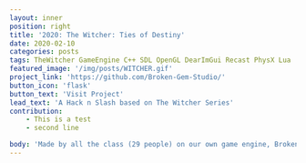 ```yaml
---
layout: inner
position: right
title: '2020: The Witcher: Ties of Destiny'
date: 2020-02-10 
categories: posts
tags: TheWitcher GameEngine C++ SDL OpenGL DearImGui Recast PhysX Lua
featured_image: '/img/posts/WITCHER.gif'
project_link: 'https://github.com/Broken-Gem-Studio/'
button_icon: 'flask'
button_text: 'Visit Project'
lead_text: 'A Hack n Slash based on The Witcher Series'
contribution: 
	- This is a test
	- second line

body: 'Made by all the class (29 people) on our own game engine, Broken Engine. It was based on my first game engine CENTRAL 3D'
---
```

